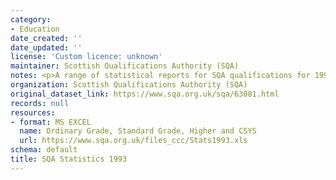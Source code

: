 ```yaml
---
category:
- Education
date_created: ''
date_updated: ''
license: 'Custom licence: unknown'
maintainer: Scottish Qualifications Authority (SQA)
notes: <p>A range of statistical reports for SQA qualifications for 1993.</p>
organization: Scottish Qualifications Authority (SQA)
original_dataset_link: https://www.sqa.org.uk/sqa/63081.html
records: null
resources:
- format: MS EXCEL
  name: Ordinary Grade, Standard Grade, Higher and CSYS
  url: https://www.sqa.org.uk/files_ccc/Stats1993.xls
schema: default
title: SQA Statistics 1993
---
```

